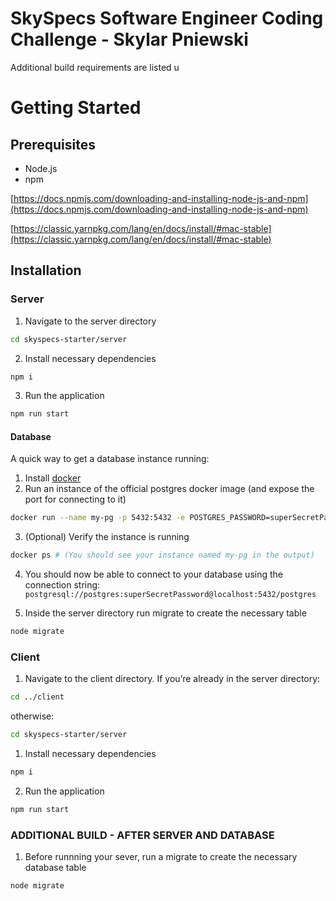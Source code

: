 # SkySpecs Software Engineer Coding Challenge - Skylar Pniewski

Additional build requirements are listed u

# Getting Started

## Prerequisites

- Node.js
- npm

[https://docs.npmjs.com/downloading-and-installing-node-js-and-npm](https://docs.npmjs.com/downloading-and-installing-node-js-and-npm)

[https://classic.yarnpkg.com/lang/en/docs/install/#mac-stable](https://classic.yarnpkg.com/lang/en/docs/install/#mac-stable)

## Installation

### Server

1. Navigate to the server directory

```bash
cd skyspecs-starter/server
```

2. Install necessary dependencies

```bash
npm i
```

3. Run the application

```bash
npm run start
```

#### Database

A quick way to get a database instance running:

1. Install [docker](https://www.docker.com/)
2. Run an instance of the official postgres docker image (and expose the port for connecting to it)
```bash
docker run --name my-pg -p 5432:5432 -e POSTGRES_PASSWORD=superSecretPassword -d postgres
```
3. (Optional) Verify the instance is running
```bash
docker ps # (You should see your instance named my-pg in the output)
```
4. You should now be able to connect to your database using the connection string: `postgresql://postgres:superSecretPassword@localhost:5432/postgres`

5. Inside the server directory run migrate to create the necessary table
```bash
node migrate
```

### Client

1. Navigate to the client directory. If you’re already in the server directory:

```bash
cd ../client
```

otherwise:

```bash
cd skyspecs-starter/server
```

1. Install necessary dependencies

```bash
npm i
```

2. Run the application

```bash
npm run start
```

### ADDITIONAL BUILD - AFTER SERVER AND DATABASE

1. Before runnning your sever, run a migrate to create the necessary database table
```bash
node migrate
```